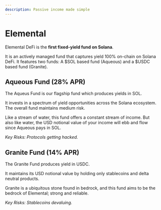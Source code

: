 ```yaml
---
description: Passive income made simple
---
```


# Elemental

Elemental DeFi is the **first fixed-yield fund on Solana**.

It is an actively managed fund that captures yield 100% on-chain on Solana DeFi. It features two funds: A $SOL based fund (Aqueous) and a $USDC based fund (Granite).

## Aqueous Fund (28% APR)

The Aqueus Fund is our flagship fund which produces yields in SOL.

It invests in a spectrum of yield opportunities across the Solana ecosystem. The overall fund maintains medium risk.

Like a stream of water, this fund offers a constant stream of income. But also like water, the USD notional value of your income will ebb and flow since Aqueous pays in SOL.

_Key Risks: Protocols getting hacked._

## Granite Fund (14% APR)

The Granite Fund produces yield in USDC.

It maintains its USD notional value by holding only stablecoins and delta neutral products.

Granite is a ubiquitous stone found in bedrock, and this fund aims to be the bedrock of Elemental; strong and reliable.

_Key Risks: Stablecoins devaluing._
